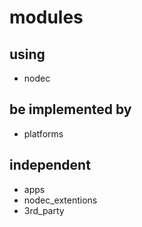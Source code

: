 # modules

## using
* nodec

## be implemented by
* platforms

## independent
* apps
* nodec_extentions
* 3rd_party